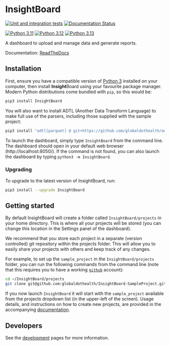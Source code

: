 # InsightBoard

[![Unit and integration tests](https://github.com/globaldothealth/InsightBoard/actions/workflows/ci.yaml/badge.svg)](https://github.com/globaldothealth/InsightBoard/actions/workflows/ci.yaml) [![Documentation Status](https://readthedocs.org/projects/insightboard/badge/?version=latest)](https://insightboard.readthedocs.io/en/latest/?badge=latest)

[![Python 3.11](https://img.shields.io/badge/python-3.11-blue.svg)](https://www.python.org/downloads/release/python-3110/) [![Python 3.12](https://img.shields.io/badge/python-3.12-blue.svg)](https://www.python.org/downloads/release/python-3120/) [![Python 3.13](https://img.shields.io/badge/python-3.13-blue.svg)](https://www.python.org/downloads/release/python-3130/)

A dashboard to upload and manage data and generate reports.

Documentation: [ReadTheDocs](https://insightboard.readthedocs.io/en/latest)

## Installation

First, ensure you have a compatible version of [Python 3](https://www.python.org/downloads/) installed on your computer, then install **Insight**Board using your favourite package manager. Modern Python distributions come bundled with `pip`, so this would be:
```bash
pip3 install InsightBoard
```

You will also want to install ADTL (Another Data Transform Language) to make full use of the parsers, including those supplied with the sample project:
```bash
pip3 install "adtl[parquet] @ git+https://github.com/globaldothealth/adtl"
```

To launch the dashboard, simply type `InsightBoard` from the command line. The dashboard should open in your default web browser (http://localhost:8050/). If the command is not found, you can also launch the dashboard by typing `python3 -m InsightBoard`.

### Upgrading

To upgrade to the latest version of InsightBoard, run:
```bash
pip3 install --upgrade InsightBoard
```

## Getting started

By default InsightBoard will create a folder called `InsightBoard/projects` in your home directory. This is where all your projects will be stored (you can change this location in the Settings panel of the dashboard).

We recommend that you store each project in a separate (version controlled) git repository within the projects folder. This will allow you to easily share your projects with others and keep track of any changes.

For example, to set up the `sample_project` in the `InsightBoard/projects` folder, you can run the following commands from the command line (note that this requires you to have a working [`github`](https://github.com/) account):

```bash
cd ~/InsightBoard/projects
git clone git@github.com:globaldothealth/InsightBoard-SampleProject.git sample_project
```

If you now launch `InsightBoard` it will start with the `sample_project` available from the projects dropdown list (in the upper-left of the screen). Usage details, and instructions on how to create new projects, are provided in the accompanying [documentation](https://insightboard.readthedocs.io/en/latest/).


## Developers

See the [development](dev) pages for more information.

